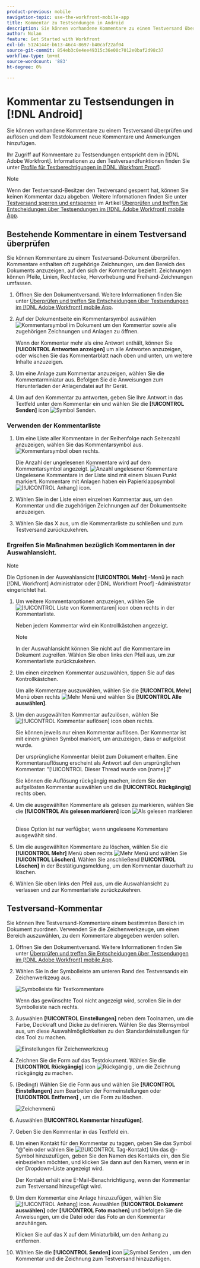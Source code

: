 ```yaml
---
product-previous: mobile
navigation-topic: use-the-workfront-mobile-app
title: Kommentar zu Testsendungen in Android
description: Sie können vorhandene Kommentare zu einem Testversand überprüfen und auflösen und dem Testdokument neue Kommentare und Anmerkungen hinzufügen.
author: Nolan
feature: Get Started with Workfront
exl-id: 5124144e-b613-46c4-8697-b40caf22af04
source-git-commit: 854eb3c0e4ee49315c36e00c7012e0baf2d98c37
workflow-type: tm+mt
source-wordcount: '883'
ht-degree: 0%

---
```


# Kommentar zu Testsendungen in [!DNL Android]

Sie können vorhandene Kommentare zu einem Testversand überprüfen und auflösen und dem Testdokument neue Kommentare und Anmerkungen hinzufügen.

Ihr Zugriff auf Kommentare zu Testsendungen entspricht dem in [!DNL Adobe Workfront]. Informationen zu den Testversandfunktionen finden Sie unter [Profile für Testberechtigungen in [!DNL Workfront Proof]](../../../workfront-proof/wp-acct-admin/account-settings/proof-perm-profiles-in-wp.md).

>[!NOTE]
>
>Wenn der Testversand-Besitzer den Testversand gesperrt hat, können Sie keinen Kommentar dazu abgeben. Weitere Informationen finden Sie unter [Testversand sperren und entsperren](../../../workfront-basics/mobile-apps/using-the-workfront-mobile-app/work-with-proofs-in-mobile-app.md#lock) im Artikel [Überprüfen und treffen Sie Entscheidungen über Testsendungen im [!DNL Adobe Workfront] mobile App](../../../workfront-basics/mobile-apps/using-the-workfront-mobile-app/work-with-proofs-in-mobile-app.md).

## Bestehende Kommentare in einem Testversand überprüfen

Sie können Kommentare zu einem Testversand-Dokument überprüfen. Kommentare enthalten oft zugehörige Zeichnungen, um den Bereich des Dokuments anzuzeigen, auf den sich der Kommentar bezieht. Zeichnungen können Pfeile, Linien, Rechtecke, Hervorhebung und Freihand-Zeichnungen umfassen.

1. Öffnen Sie den Dokumentversand. Weitere Informationen finden Sie unter [Überprüfen und treffen Sie Entscheidungen über Testsendungen im [!DNL Adobe Workfront] mobile App](../../../workfront-basics/mobile-apps/using-the-workfront-mobile-app/work-with-proofs-in-mobile-app.md).
1. Auf der Dokumentseite ein Kommentarsymbol auswählen ![Kommentarsymbol im Dokument](assets/mobile-comment-icon-on-proofdoc-30x34.png) um den Kommentar sowie alle zugehörigen Zeichnungen und Anlagen zu öffnen.

   Wenn der Kommentar mehr als eine Antwort enthält, können Sie **[!UICONTROL Antworten anzeigen]** um alle Antworten anzuzeigen, oder wischen Sie das Kommentarblatt nach oben und unten, um weitere Inhalte anzuzeigen.

1. Um eine Anlage zum Kommentar anzuzeigen, wählen Sie die Kommentarminiatur aus. Befolgen Sie die Anweisungen zum Herunterladen der Anlagendatei auf Ihr Gerät.
1. Um auf den Kommentar zu antworten, geben Sie Ihre Antwort in das Textfeld unter dem Kommentar ein und wählen Sie die **[!UICONTROL Senden]** icon ![Symbol Senden](assets/mobile-send-icon-25x26.png).

### Verwenden der Kommentarliste

1. Um eine Liste aller Kommentare in der Reihenfolge nach Seitenzahl anzuzeigen, wählen Sie das Kommentarsymbol aus. ![Kommentarsymbol](assets/mobile-comment-icon-30x25.png) oben rechts.

   Die Anzahl der ungelesenen Kommentare wird auf dem Kommentarsymbol angezeigt. ![Anzahl ungelesener Kommentare](assets/mobile-unread-comments-icon-30x27.png) Ungelesene Kommentare in der Liste sind mit einem blauen Punkt markiert. Kommentare mit Anlagen haben ein Papierklappsymbol ![[!UICONTROL Anhang] icon](assets/mobile-paper-clip-icon.png).

1. Wählen Sie in der Liste einen einzelnen Kommentar aus, um den Kommentar und die zugehörigen Zeichnungen auf der Dokumentseite anzuzeigen.
1. Wählen Sie das X aus, um die Kommentarliste zu schließen und zum Testversand zurückzukehren.

### Ergreifen Sie Maßnahmen bezüglich Kommentaren in der Auswahlansicht.

>[!NOTE]
>
>Die Optionen in der Auswahlansicht **[!UICONTROL Mehr]** -Menü je nach [!DNL Workfront] Administrator oder [!DNL Workfront Proof] -Administrator eingerichtet hat.

1. Um weitere Kommentaroptionen anzuzeigen, wählen Sie ![[!UICONTROL Liste von Kommentaren] icon](assets/mobile-listofcommentsicon-30x27.png) oben rechts in der Kommentarliste.

   Neben jedem Kommentar wird ein Kontrollkästchen angezeigt.

   >[!NOTE]
   >
   >In der Auswahlansicht können Sie nicht auf die Kommentare im Dokument zugreifen. Wählen Sie oben links den Pfeil aus, um zur Kommentarliste zurückzukehren.

1. Um einen einzelnen Kommentar auszuwählen, tippen Sie auf das Kontrollkästchen.

   Um alle Kommentare auszuwählen, wählen Sie die **[!UICONTROL Mehr]** Menü oben rechts ![Mehr Menü](assets/mobile-verticalmoremenu-20x33.png) und wählen Sie **[!UICONTROL Alle auswählen]**.

1. Um den ausgewählten Kommentar aufzulösen, wählen Sie ![[!UICONTROL Kommentar auflösen] icon](assets/mobile-resolvecomment-icon-30x30.png) oben rechts.

   Sie können jeweils nur einen Kommentar auflösen. Der Kommentar ist mit einem grünen Symbol markiert, um anzuzeigen, dass er aufgelöst wurde.

   Der ursprüngliche Kommentar bleibt zum Dokument erhalten. Eine Kommentarauflösung erscheint als Antwort auf den ursprünglichen Kommentar: &quot;[!UICONTROL Dieser Thread wurde von [name].]&quot;

   Sie können die Auflösung rückgängig machen, indem Sie den aufgelösten Kommentar auswählen und die **[!UICONTROL Rückgängig]** rechts oben.

1. Um die ausgewählten Kommentare als gelesen zu markieren, wählen Sie die **[!UICONTROL Als gelesen markieren]** icon ![Als gelesen markieren](assets/mobile-markread-icon-30x31.png).

   Diese Option ist nur verfügbar, wenn ungelesene Kommentare ausgewählt sind.

1. Um die ausgewählten Kommentare zu löschen, wählen Sie die **[!UICONTROL Mehr]** Menü oben rechts ![Mehr Menü](assets/mobile-verticalmoremenu-20x33.png) und wählen Sie **[!UICONTROL Löschen]**. Wählen Sie anschließend **[!UICONTROL Löschen]** in der Bestätigungsmeldung, um den Kommentar dauerhaft zu löschen.
1. Wählen Sie oben links den Pfeil aus, um die Auswahlansicht zu verlassen und zur Kommentarliste zurückzukehren.

## Testversand-Kommentar

Sie können Ihre Testversand-Kommentare einem bestimmten Bereich im Dokument zuordnen. Verwenden Sie die Zeichenwerkzeuge, um einen Bereich auszuwählen, zu dem Kommentare abgegeben werden sollen.

1. Öffnen Sie den Dokumentversand. Weitere Informationen finden Sie unter [Überprüfen und treffen Sie Entscheidungen über Testsendungen im [!DNL Adobe Workfront] mobile App](../../../workfront-basics/mobile-apps/using-the-workfront-mobile-app/work-with-proofs-in-mobile-app.md).
1. Wählen Sie in der Symbolleiste am unteren Rand des Testversands ein Zeichenwerkzeug aus.

   ![Symbolleiste für Testkommentare](assets/android-proof-comment-toolbar-350x102.png)

   Wenn das gewünschte Tool nicht angezeigt wird, scrollen Sie in der Symbolleiste nach rechts.

1. Auswählen **[!UICONTROL Einstellungen]** neben dem Toolnamen, um die Farbe, Deckkraft und Dicke zu definieren. Wählen Sie das Sternsymbol aus, um diese Auswahlmöglichkeiten zu den Standardeinstellungen für das Tool zu machen.

   ![Einstellungen für Zeichenwerkzeug](assets/android-drawingtoolsettings-350x328.png)

1. Zeichnen Sie die Form auf das Testdokument. Wählen Sie die **[!UICONTROL Rückgängig]** icon ![Rückgängig](assets/android-undo-icon-30x31.png) , um die Zeichnung rückgängig zu machen.
1. (Bedingt) Wählen Sie die Form aus und wählen Sie **[!UICONTROL Einstellungen]** zum Bearbeiten der Formeinstellungen oder **[!UICONTROL Entfernen]** , um die Form zu löschen.

   ![Zeichenmenü](assets/android-drawing-settingsremove-350x166.png)

1. Auswählen **[!UICONTROL Kommentar hinzufügen]**.
1. Geben Sie den Kommentar in das Textfeld ein.
1. Um einen Kontakt für den Kommentar zu taggen, geben Sie das Symbol &quot;@&quot;ein oder wählen Sie ![[!UICONTROL Tag-Kontakt]](assets/mobile-tag-user-icon.png) Um das @-Symbol hinzuzufügen, geben Sie den Namen des Kontakts ein, den Sie einbeziehen möchten, und klicken Sie dann auf den Namen, wenn er in der Dropdown-Liste angezeigt wird.

   Der Kontakt erhält eine E-Mail-Benachrichtigung, wenn der Kommentar zum Testversand hinzugefügt wird.

1. Um dem Kommentar eine Anlage hinzuzufügen, wählen Sie ![[!UICONTROL Anhang] icon](assets/mobile-paper-clip-icon.png). Auswählen **[!UICONTROL Dokument auswählen]** oder **[!UICONTROL Foto machen]** und befolgen Sie die Anweisungen, um die Datei oder das Foto an den Kommentar anzuhängen.

   Klicken Sie auf das X auf dem Miniaturbild, um den Anhang zu entfernen.

1. Wählen Sie die **[!UICONTROL Senden]** icon ![Symbol Senden](assets/mobile-send-icon-25x26.png) , um den Kommentar und die Zeichnung zum Testversand hinzuzufügen.
